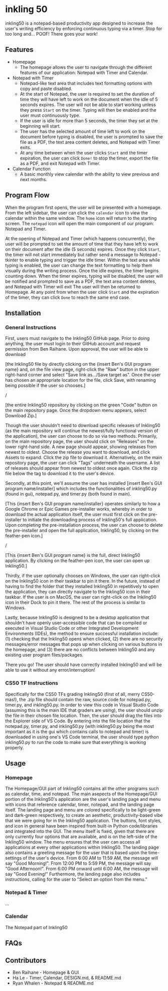 # inkling 50
inkling50 is a notepad-based productivity app designed to increase the user's writing efficiency by enforcing continuous typing via a timer. Stop for too long and... POOF! There goes your work! 

## Features
- Homepage
  - The homepage allows the user to navigate through the different features of our application: Notepad with Timer and Calendar.
- Notepad with Timer
  - Notepad-like text area that includes text formatting options with copy and paste disabled.
  - At the start of Notepad, the user is required to set the duration of time they will have left to work on the document when the idle of 5 seconds expires. The user will not be able to start working unless they press `Start` on the timer. Typing will then be enabled and the user must continuously type.
  - If the user is idle for more than 5 seconds, the timer they set at the beginning will start.
  - The user has the selected amount of time left to work on the document before typing is disabled, the user is prompted to save the file as a PDF, the text area content deletes, and Notepad with Timer exits.
  - At any time between when the user clicks `Start` and the timer expiration, the user can click `Done!` to stop the timer, export the file as a PDF, and exit Notepad with Timer.
- Calendar Function
  - A basic monthly view calendar with the ability to view previous and next months.

## Program Flow

When the program first opens, the user will be presented with a homepage. From the left sidebar, the user can click the `calendar` icon to view the calendar within the same window. The `home` icon will return to the starting screen. The `notepad` icon will open the main component of our program: Notepad and Timer.

At the opening of Notepad and Timer (which happens concurrently), the user will be prompted to set the amount of time that they have left to work on their document after the idle (5 seconds) expires. Once they click `Start`, the timer will not start immediately but rather send a message to Notepad - tkinter to enable typing and trigger the idle timer. Within the text area while typing is enabled, the user can change the text formatting to help them visually during the writing process. Once the idle expires, the timer begins counting down. When the timer expires, typing will be disabled, the user will be notified and prompted to save as a PDF, the text area content deletes, and Notepad with Timer will exit The user will then be returned to Homepage. At any point from when the user click `Start` and the expiration of the timer, they can click `Done` to reach the same end case.

## Installation

### General Instructions

First, users must navigate to the Inkling50 GitHub page. Prior to doing anything, the user must login to their GitHub account and request permission from Ben Raihane. Upon approval, the user will be able to download 

[the Inkling50 file by directly clicking on the {insert Ben's GUI program name} and, on the file view page, right-click the "Raw" button in the upper right-hand corner and select "Save link as.../Save target as". Once the user has chosen an appropriate location for the file, click Save, with renaming being possible if the user so chooses.]

/

[the entire Inkling50 repository by clicking on the green "Code" button on the main repository page. Once the dropdown menu appears, select Download Zip.] 

Though the user shouldn't need to download specific releases of Inkling50 (as the main repository will continue the newest/fully functional version of the application), the user can choose to do so via two methods. Primarily, on the main repository page, the user should click on "Releases" on the lower right-hand side. A new page should appear, showing releases from newest to oldest. Choose the release you want to download, and click Assets to expand. Click the zip file to download it. Alternatively, on the main repository page, the user can click "Tags" underneath the username. A list of releases should appear from newest to oldest once again. Click the zip file below the tag to download it to the user's device. 

Secondly, at this point, we'll assume the user has installed [insert Ben's GUI program name/installer] which includes the functionalities of inkling50.py (found in gui), notepad.py, and timer.py (both found in main). 

[This {insert Ben's GUI program name/installer} operates similarly to how a Google Chrome or Epic Games pre-installer works, whereby in order to download the actual application itself, the user must first click on the pre-installer to initiate the downloading process of Inkling50's full application. Upon completing the pre-installation process, the user can choose to delete the pre-installer and open the full application, Inkling50, by clicking on the feather-pen icon.]

/

[This {insert Ben's GUI program name} is the full, direct Inkling50 application. By clicking on the feather-pen icon, the user can open up Inkling50.]

Thirdly, if the user optionally chooses on Windows, the user can right-click on the Inkling50 icon in their taskbar to pin it there. In the future, instead of having to find the folder that they installed Inkling50 in repetitively to open the application, they can directly navigate to the Inkling50 icon in their taskbar. If the user is on MacOS, the user can right-click on the Inkling50 icon in their Dock to pin it there. The rest of the process is similar to Windows. 

Lastly, because Inkling50 is designed to be a desktop application that shouldn't have openly user-accessible code that can be compiled or executed in Visual Studio Code or other Integrated Development Environments (IDEs), the method to ensure successful installation include: (1) checking that the Inkling50 opens when clicked, (2) there are no security messages/error messages that pops up when clicking on various buttons in the homepage, and (3) there are no conflicts between Inkling50 and any existing user program files/packages. 

There you go! The user should have correctly installed Inkling50 and will be able to use it without any error/interruption! 

### CS50 TF Instructions

Specifically for the CS50 TFs grading Inkling50 (first of all, merry CS50-mas!), the .zip file should contain the raw, source code for notepad.py, timer.py, and inkling50.py. In order to view this code in Visual Studio Code (assuming this is the main IDE that graders are using), the user should unzip the file in their chosen file location. Then, the user should drag the files into the Explorer side of VS Code. By entering into the file location that the notepad.py, timer.py, and inkling50.py (with inkling50.py being the most important as it is the gui which contains calls to notepad and timer) is downloaded in using one's VS Code terminal, the user should type python inkling50.py to run the code to make sure that everything is working properly.

## Usage

### Homepage

The Homepage/GUI part of Inkling50 contains all the other programs such as calendar, time, and notepad. The main asepects of the Homepage/GUI portion of the Inkling50's application are the user's landing page and menu with icons that reference calendar, timer, notepad, and the landing page itself. The landing page and menu are colored specifically to be light-green and dark-green respectively, to create an aesthetic, productivity-based vibe that we were going for in the Inkling50 application. The buttons, font styles, and icon in general have been inspired from built-in Python code/libraries and integrated into the GUI. The menu itself is fixed, given that there are only currently four options that are available, and is on the left-side of the Inkling50 window. The menu ensures that the user can access all applications at every other applications within Inkling50. The landing page also contains a greeting message for the user that is based upon the time-settings of the user's device. From 6:00 AM to 11:59 AM, the message will say "Good Morning!". From 12:00 PM to 5:59 PM, the message will say "Good Afternoon!". From 6:00 PM onward until 6:00 AM, the message will say "Good Evening!" Furthermore, the landing page also includes instructions, calling for the user to "Select an option from the menu."

### Notepad & Timer

...

### Calendar

The Notepad part of Inkling50 

## FAQs 



## Contributors
- Ben Raihane - Homepage & GUI
- Ha Le - Timer, Calendar, DESIGN.md, & README.md
- Ryan Whalen - Notepad & README.md
